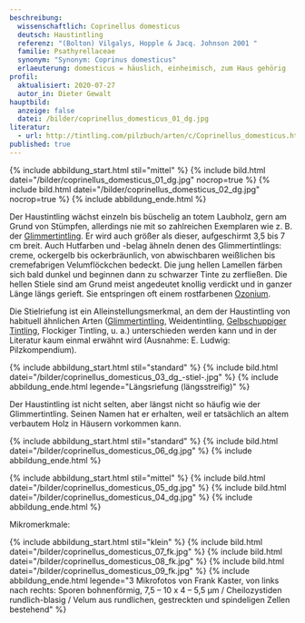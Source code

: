 ```yaml
---
beschreibung:
  wissenschaftlich: Coprinellus domesticus
  deutsch: Haustintling
  referenz: "(Bolton) Vilgalys, Hopple & Jacq. Johnson 2001 "
  familie: Psathyrellaceae
  synonym: "Synonym: Coprinus domesticus"
  erlaeuterung: domesticus = häuslich, einheimisch, zum Haus gehörig
profil:
  aktualisiert: 2020-07-27
  autor_in: Dieter Gewalt
hauptbild:
  anzeige: false
  datei: /bilder/coprinellus_domesticus_01_dg.jpg
literatur:
  - url: http://tintling.com/pilzbuch/arten/c/Coprinellus_domesticus.html
published: true
---
```

{% include abbildung_start.html stil="mittel" %}
{% include bild.html datei="/bilder/coprinellus_domesticus_01_dg.jpg" nocrop=true %}
{% include bild.html datei="/bilder/coprinellus_domesticus_02_dg.jpg" nocrop=true %}
{% include abbildung_ende.html %}

Der Haustintling wächst einzeln bis büschelig an totem Laubholz, gern am Grund von Stümpfen, allerdings nie mit so zahlreichen Exemplaren wie z. B. der [Glimmertintling](/pilze/coprinellus-micaceus-glimmertintling). Er wird auch größer als dieser, aufgeschirmt 3,5 bis 7 cm breit. Auch Hutfarben und -belag ähneln denen des Glimmertintlings: creme, ockergelb bis ockerbräunlich, von abwischbaren weißlichen bis cremefabrigen Velumflöckchen bedeckt. Die jung hellen Lamellen färben sich bald dunkel und beginnen dann zu schwarzer Tinte zu zerfließen. Die hellen Stiele sind am Grund meist angedeutet knollig verdickt und in ganzer Länge längs gerieft. Sie entspringen oft einem rostfarbenen [Ozonium](Ozonium "Glossar").

Die Stielriefung ist ein Alleinstellungsmerkmal, an dem der Haustintling von habituell ähnlichen Arten ([Glimmertintling](/pilze/coprinellus-micaceus-glimmertintling), Weidentintling, [Gelbschuppiger Tintling](/pilze/coprinellus-xanthothrix-gelbschuppiger-tintling), Flockiger Tintling, u. a.) unterschieden werden kann und in der Literatur kaum einmal erwähnt wird (Ausnahme: E. Ludwig: Pilzkompendium).

{% include abbildung_start.html stil="standard" %}
{% include bild.html datei="/bilder/coprinellus_domesticus_03_dg_-stiel-.jpg" %}
{% include abbildung_ende.html legende="Längsriefung (längsstreifig)" %}

Der Haustintling ist nicht selten, aber längst nicht so häufig wie der Glimmertintling. Seinen Namen hat er erhalten, weil er tatsächlich an altem verbautem Holz in Häusern vorkommen kann. 

{% include abbildung_start.html stil="standard" %}
{% include bild.html datei="/bilder/coprinellus_domesticus_06_dg.jpg" %}
{% include abbildung_ende.html %}

{% include abbildung_start.html stil="mittel" %}
{% include bild.html datei="/bilder/coprinellus_domesticus_05_dg.jpg" %}
{% include bild.html datei="/bilder/coprinellus_domesticus_04_dg.jpg" %}
{% include abbildung_ende.html %}

Mikromerkmale:

{% include abbildung_start.html stil="klein" %}
{% include bild.html datei="/bilder/coprinellus_domesticus_07_fk.jpg" %}
{% include bild.html datei="/bilder/coprinellus_domesticus_08_fk.jpg" %}
{% include bild.html datei="/bilder/coprinellus_domesticus_09_fk.jpg" %}
{% include abbildung_ende.html legende="3 Mikrofotos von Frank Kaster, von links nach rechts: Sporen bohnenförmig, 7,5 – 10 x 4 – 5,5 µm / Cheilozystiden rundlich-blasig / Velum aus rundlichen, gestreckten und spindeligen Zellen bestehend" %}